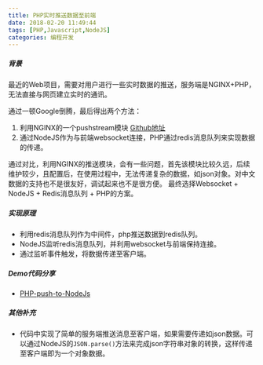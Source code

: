 ```yaml
---
title: PHP实时推送数据至前端
date: 2018-02-20 11:49:44
tags: [PHP,Javascript,NodeJS]
categories: 编程开发
---
```

##### 背景 #####
最近的Web项目，需要对用户进行一些实时数据的推送，服务端是NGINX+PHP，无法直接与网页建立实时的通讯。

通过一顿Google倒腾，最后得出两个方法：
1. 利用NGINX的一个pushstream模块 [Github地址](https://github.com/wandenberg/nginx-push-stream-module)
2. 通过NodeJS作为与前端websocket连接，PHP通过redis消息队列来实现数据的传递。

通过对比，利用NGINX的推送模块，会有一些问题，首先该模块比较久远，后续维护较少，且配置后，在使用过程中，无法传递复杂的数据，如json对象。对中文数据的支持也不是很友好，调试起来也不是很方便。
最终选择Websocket + NodeJS + Redis消息队列 + PHP的方案。
<!--more-->
##### 实现原理 #####
- 利用redis消息队列作为中间件，php推送数据到redis队列。
- NodeJS监听redis消息队列，并利用websocket与前端保持连接。
- 通过监听事件触发，将数据传递至客户端。

##### Demo代码分享 #####
- [PHP-push-to-NodeJs](https://github.com/webzh/PHP-push-to-NodeJs)

##### 其他补充 #####
- 代码中实现了简单的服务端推送消息至客户端，如果需要传递如json数据。可以通过NodeJS的<code>JSON.parse()</code>方法来完成json字符串对象的转换，这样传递至客户端即为一个对象数据。
